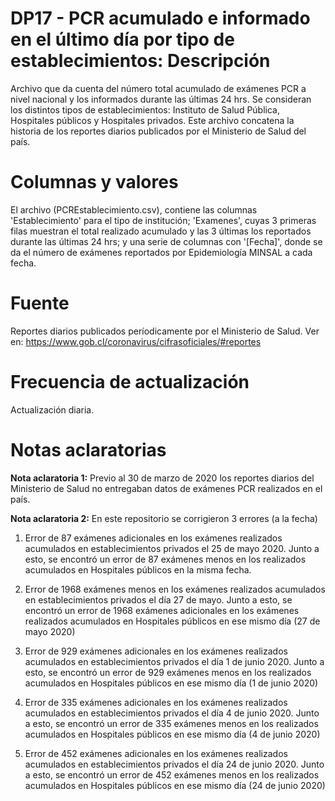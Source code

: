 # DP17 - PCR acumulado e informado en el último día por tipo de establecimientos: Descripción

Archivo que da cuenta del número total acumulado de exámenes PCR a nivel nacional y los informados durante las últimas 24 hrs. Se consideran los distintos tipos de establecimientos: Instituto de Salud Pública, Hospitales públicos y Hospitales privados. Este archivo concatena la historia de los reportes diarios publicados por el Ministerio de Salud del país.

# Columnas y valores
El archivo (PCREstablecimiento.csv), contiene las columnas 'Establecimiento' para el tipo de institución; 'Examenes', cuyas 3 primeras filas muestran el total realizado acumulado y las 3 últimas los reportados durante las últimas 24 hrs; y una serie de columnas con '[Fecha]', donde se da el número de exámenes reportados por Epidemiología MINSAL a cada fecha.

# Fuente
Reportes diarios publicados períodicamente por el Ministerio de Salud. Ver en: https://www.gob.cl/coronavirus/cifrasoficiales/#reportes
 
# Frecuencia de actualización
Actualización diaria.

# Notas aclaratorias

**Nota aclaratoria 1:** Previo al 30 de marzo de 2020 los reportes diarios del Ministerio de Salud no entregaban datos de exámenes PCR realizados en el país.

**Nota aclaratoria 2:** En este repositorio se corrigieron 3 errores (a la fecha)

1) Error de 87 exámenes adicionales en los exámenes realizados acumulados en establecimientos privados el 25 de mayo 2020. Junto a esto, se encontró un error de 87 exámenes menos en los realizados acumulados en Hospitales públicos en la misma fecha.

2) Error de 1968 exámenes menos en los exámenes realizados acumulados en establecimientos privados el día 27 de mayo. Junto a esto, se encontró un error de 1968 exámenes adicionales en los exámenes realizados acumulados en Hospitales públicos en ese mismo día (27 de mayo 2020)

3) Error de 929 exámenes adicionales en los exámenes realizados acumulados en establecimientos privados el día 1 de junio 2020. Junto a esto, se encontró un error de 929 exámenes menos en los realizados acumulados en Hospitales públicos en ese mismo día (1 de junio 2020)

4) Error de 335 exámenes adicionales en los exámenes realizados acumulados en establecimientos privados el día 4 de junio 2020. Junto a esto, se encontró un error de 335 exámenes menos en los realizados acumulados en Hospitales públicos en ese mismo día (4 de junio 2020)

5) Error de 452 exámenes adicionales en los exámenes realizados acumulados en establecimientos privados el día 24 de junio 2020. Junto a esto, se encontró un error de 452 exámenes menos en los realizados acumulados en Hospitales públicos en ese mismo día (24 de junio 2020)
